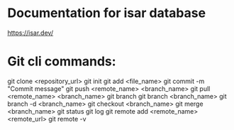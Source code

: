 # Documentation for isar database
https://isar.dev/

# Git cli commands:

git clone <repository_url>
git init
git add <file_name>
git commit -m "Commit message"
git push <remote_name> <branch_name>
git pull <remote_name> <branch_name>
git branch
git branch <branch_name>
git branch -d <branch_name>
git checkout <branch_name>
git merge <branch_name>
git status
git log
git remote add <remote_name> <remote_url>
git remote -v
